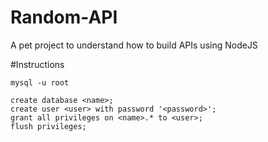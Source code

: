 # Random-API

A pet project to understand how to build APIs using NodeJS

#Instructions

``` mysql -u root ```

```
create database <name>;
create user <user> with password '<password>';
grant all privileges on <name>.* to <user>;
flush privileges;

```